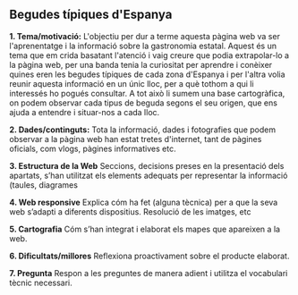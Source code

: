 ## Begudes típiques d'Espanya ## 


**1. Tema/motivació:**
L'objectiu per dur a terme aquesta pàgina web va ser l'aprenentatge i la informació sobre la gastronomia estatal. Aquest és un tema que em crida basatant l'atenció i vaig creure que podia extrapolar-lo a la pàgina web, per una banda tenia la curiositat per aprendre i conèixer quines eren les begudes típiques de cada zona d'Espanya i per l'altra volia reunir aquesta informació en un únic lloc, per a què tothom a qui li interessés ho pogués consultar. A tot això li sumem una base cartogràfica, on podem observar cada tipus de beguda segons el seu origen, que ens ajuda a entendre i situar-nos a cada lloc. 

**2. Dades/continguts:** 
Tota la informació, dades i fotografies que podem observar a la pàgina web han estat tretes d'internet, tant de pàgines oficials, com vlogs, pàgines informatives etc.

**3. Estructura de la Web**
Seccions, decisions preses en la presentació dels
apartats, s’han utilitzat els elements adequats per representar la informació
(taules, diagrames

**4. Web responsive**
Explica cóm ha fet (alguna tècnica) per a que la seva web
s’adapti a diferents dispositius. Resolució de les imatges, etc

**5. Cartografia**
Cóm s’han integrat i elaborat els mapes que apareixen a la web.

**6. Dificultats/millores**
Reflexiona proactivament sobre el producte elaborat.

**7. Pregunta**
Respon a les preguntes de manera adient i utilitza el vocabulari tècnic
necessari.
